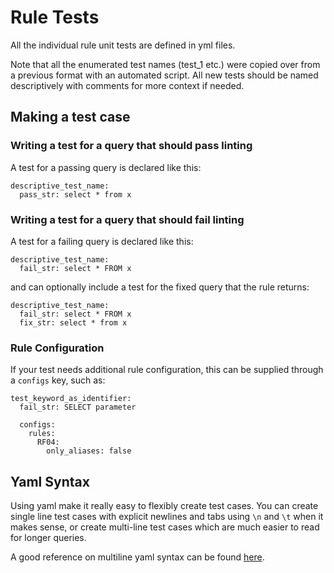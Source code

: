 # Rule Tests

All the individual rule unit tests are defined in yml files.

Note that all the enumerated test names (test_1 etc.) were copied over from a previous format with an automated script. All new tests should be named descriptively with comments for more context if needed.

## Making a test case

### Writing a test for a query that should pass linting

A test for a passing query is declared like this:

```
descriptive_test_name:
  pass_str: select * from x
```

### Writing a test for a query that should fail linting

A test for a failing query is declared like this:

```
descriptive_test_name:
  fail_str: select * FROM x
```

and can optionally include a test for the fixed query that the rule returns:

```
descriptive_test_name:
  fail_str: select * FROM x
  fix_str: select * from x
```

### Rule Configuration

If your test needs additional rule configuration, this can be supplied through a `configs` key, such as:

```
test_keyword_as_identifier:
  fail_str: SELECT parameter

  configs:
    rules:
      RF04:
        only_aliases: false
```

## Yaml Syntax

Using yaml make it really easy to flexibly create test cases. You can create single line test cases with explicit newlines and tabs using `\n` and `\t` when it makes sense, or create multi-line test cases which are much easier to read for longer queries.

A good reference on multiline yaml syntax can be found [here](https://yaml-multiline.info/).
